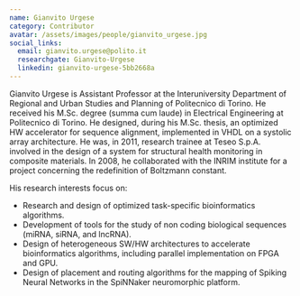 ```yaml
---
name: Gianvito Urgese
category: Contributor
avatar: /assets/images/people/gianvito_urgese.jpg
social_links:
  email: gianvito.urgese@polito.it
  researchgate: Gianvito-Urgese
  linkedin: gianvito-urgese-5bb2668a
---
```


Gianvito Urgese is Assistant Professor at the Interuniversity Department of Regional and Urban Studies and Planning of
Politecnico di Torino.
He received his M.Sc. degree (summa cum laude) in Electrical Engineering at Politecnico di Torino. He designed, during
his M.Sc. thesis, an optimized HW accelerator for sequence alignment, implemented in VHDL on a systolic array
architecture. He was, in 2011, research trainee at Teseo S.p.A. involved in the design of a system for structural health
monitoring in composite materials. In 2008, he collaborated with the INRIM institute for a project concerning the
redefinition of Boltzmann constant.

His research interests focus on:
* Research and design of optimized task-specific bioinformatics algorithms.
* Development of tools for the study of non coding biological sequences (miRNA, siRNA, and lncRNA).
* Design of heterogeneous SW/HW architectures to accelerate bioinformatics algorithms, including parallel implementation
  on FPGA and GPU.
* Design of placement and routing algorithms for the mapping of Spiking Neural Networks in the SpiNNaker neuromorphic
  platform.
